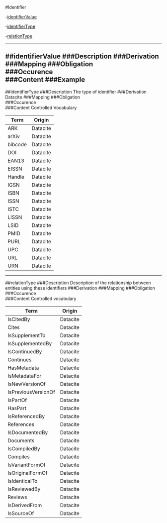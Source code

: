 #Identifier

-[identifierValue](#identifierValue-1)

-[identifierType](#identifierType-1)

-[relationType](#relationType-1)

------------------------                   


##identifierValue
###Description
###Derivation
###Mapping
###Obligation	
###Occurence	
###Content
###Example
------------------------
##identifierType
###Description
The type of identifier 
###Derivation
Datacite
###Mapping
###Obligation	
###Occurence	
###Content
Controlled Vocabulary

Term|Origin
----|------
ARK|Datacite
arXiv|Datacite
bibcode|Datacite
DOI|Datacite
EAN13|Datacite
EISSN|Datacite
Handle|Datacite
IGSN|Datacite
ISBN|Datacite
ISSN|Datacite
ISTC|Datacite
LISSN|Datacite
LSID|Datacite
PMID|Datacite
PURL|Datacite
UPC|Datacite
URL|Datacite
URN|Datacite


-----------------------
##relationType
###Description
Description of the relationship between entities using these identifiers
###Derivation
###Mapping
###Obligation	
###Occurence	
###Content
Controlled vocabulary

Term|Origin
----|------
IsCitedBy|Datacite
Cites|Datacite
IsSupplementTo|Datacite
IsSupplementedBy|Datacite
IsContinuedBy|Datacite
Continues|Datacite
HasMetadata|Datacite
IsMetadataFor|Datacite
IsNewVersionOf|Datacite
IsPreviousVersionOf|Datacite
IsPartOf|Datacite
HasPart|Datacite
IsReferencedBy|Datacite
References|Datacite
IsDocumentedBy|Datacite
Documents|Datacite
IsCompiledBy|Datacite
Compiles|Datacite
IsVariantFormOf|Datacite
IsOriginalFormOf|Datacite
IsIdenticalTo|Datacite
IsReviewedBy|Datacite
Reviews|Datacite
IsDerivedFrom|Datacite
IsSourceOf|Datacite

